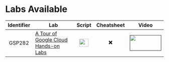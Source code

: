 # Labs Available

| Identifier | Lab | Script | Cheatsheet | Video |
| :--------: | --- | :----: | :--------: | :---: |
| GSP282 | <a href="https://www.cloudskillsboost.google/focuses/2794?parent=catalog">A Tour of Google Cloud Hands-on Labs</a> | [<img src="https://cdn-icons-png.flaticon.com/128/5290/5290058.png" width="30px" height="25px">](Scripts/GSP282) | :heavy_multiplication_x: | [<img src="https://t3.ftcdn.net/jpg/04/03/98/64/360_F_403986499_hB7zfgOXezReA0sKkxl34RoT9TbNkbpH.jpg" width="100px" height="50px">]() |




